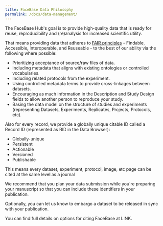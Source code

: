 ```yaml
---
title: FaceBase Data Philosophy
permalink: /docs/data-management/
---
```


The FaceBase Hub's goal is to provide high-quality data that is ready for reuse, reproducibility and (re)analysis for increased scientific utility.

That means providing data that adheres to [FAIR principles](https://www.go-fair.org/fair-principles/) - Findable, Accessible, Interoperable, and Reuseable - to the best of our ability via the following where possible:

* Prioritizing acceptance of source/raw files of data.
* Including metadata that aligns with existing ontologies or controlled vocabularies.
* Including related protocols from the experiment.
* Using controlled metadata terms to provide cross-linkages between datasets.
* Encouraging as much information in the Description and Study Design fields to allow another person to reproduce your study.
* Basing the data model on the structure of studies and experiments (representing Datasets, Experiments, Replicates, Projects, Protocols, etc).

Also for every record, we provide a globally unique citable ID called a Record ID (represented as RID in the Data Browser): 

* Globally-unique
* Persistent
* Actionable
* Versioned
* Publishable

This means every dataset, experiment, protocol, image, etc page can be cited at the same level as a journal

We recommend that you plan your data submission while you're preparing your manuscript so that you can include these identifiers in your publication.

Optionally, you can let us know to embargo a dataset to be released in sync with your publication.

You can find full details on options for citing FaceBase at LINK.
